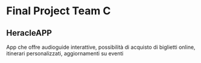 # Final Project Team C
## HeracleAPP
App che offre audioguide interattive, possibilità di acquisto di biglietti online, itinerari personalizzati, aggiornamenti su eventi